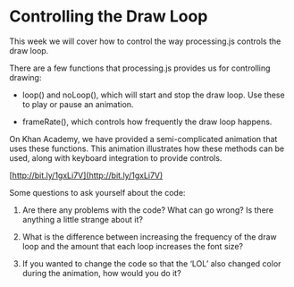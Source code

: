 # Controlling the Draw Loop #

This week we will cover how to control the way processing.js controls the draw loop.

There are a few functions that processing.js provides us for controlling drawing:

* loop() and noLoop(), which will start and stop the draw loop.
  Use these to play or pause an animation.

* frameRate(), which controls how frequently the draw loop happens.


On Khan Academy, we have provided a semi-complicated animation that uses these functions. This animation illustrates how these methods can be used, along with keyboard integration to provide controls.

[http://bit.ly/1gxLi7V](http://bit.ly/1gxLi7V)

Some questions to ask yourself about the code:


1. Are there any problems with the code? What can go wrong? Is there anything a little strange about it?

2. What is the difference between increasing the frequency of the draw loop and the amount that each loop increases the font size?

3. If you wanted to change the code so that the ‘LOL’ also changed color during the animation, how would you do it?

